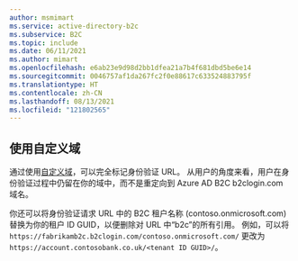 ```yaml
---
author: msmimart
ms.service: active-directory-b2c
ms.subservice: B2C
ms.topic: include
ms.date: 06/11/2021
ms.author: mimart
ms.openlocfilehash: e6ab23e9d98d2bb1dfea21a7b4f681dbd5be6e14
ms.sourcegitcommit: 0046757af1da267fc2f0e88617c633524883795f
ms.translationtype: HT
ms.contentlocale: zh-CN
ms.lasthandoff: 08/13/2021
ms.locfileid: "121802565"
---
```

## <a name="use-a-custom-domain"></a>使用自定义域

通过使用[自定义域](../articles/active-directory-b2c/custom-domain.md)，可以完全标记身份验证 URL。 从用户的角度来看，用户在身份验证过程中仍留在你的域中，而不是重定向到 Azure AD B2C b2clogin.com 域名。

你还可以将身份验证请求 URL 中的 B2C 租户名称 (contoso.onmicrosoft.com) 替换为你的租户 ID GUID，以便删除对 URL 中“b2c”的所有引用。 例如，可以将 `https://fabrikamb2c.b2clogin.com/contoso.onmicrosoft.com/` 更改为 `https://account.contosobank.co.uk/<tenant ID GUID>/`。
